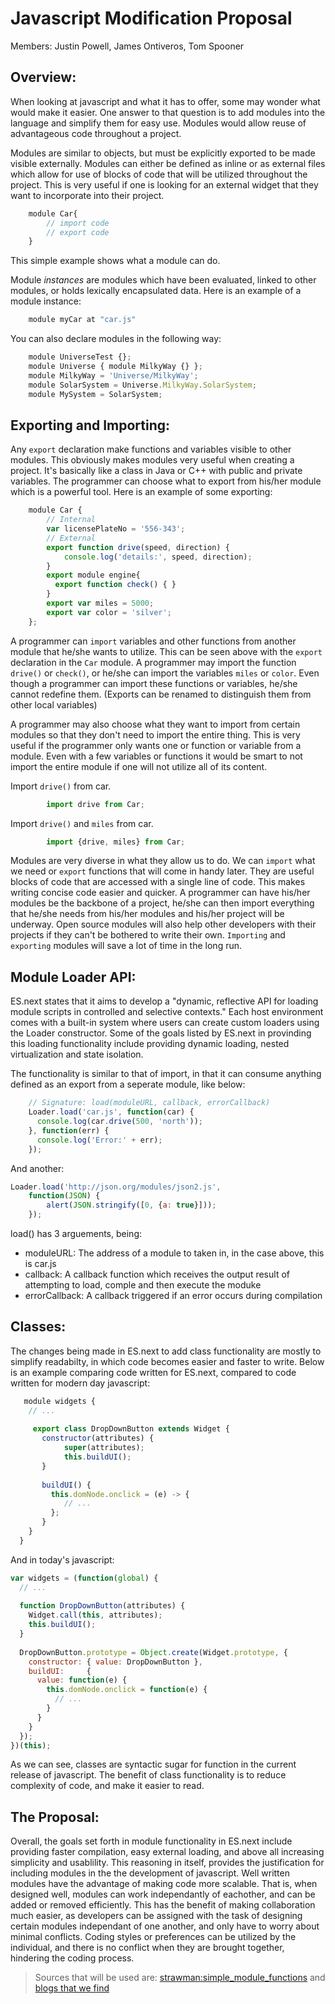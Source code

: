 Javascript Modification Proposal
================================

Members: Justin Powell, James Ontiveros, Tom Spooner

Overview:
---------
When looking at javascript and what it has to offer, some may wonder what would make it easier. One answer to that question is to add modules into the language and simplify them for easy use. Modules would allow reuse of advantageous code throughout a project.

Modules are similar to objects, but must be explicitly exported to be made visible externally. Modules can either be defined as inline or as external files which allow for use of blocks of code that will be utilized throughout the project. This is very useful if one is looking for an external widget that they want to incorporate into their project. 

```javascript
	module Car{
		// import code
		// export code
	}
```

This simple example shows what a module can do.

Module *instances* are modules which have been evaluated, linked to other modules, or holds lexically encapsulated data. Here is an example of a module instance:
	
```javascript
	module myCar at "car.js"
```

You can also declare modules in the following way:

```javascript
	module UniverseTest {};
	module Universe { module MilkyWay {} };
	module MilkyWay = 'Universe/MilkyWay';
	module SolarSystem = Universe.MilkyWay.SolarSystem;
	module MySystem = SolarSystem;
```

Exporting and Importing:
------------------------
Any `export` declaration make functions and variables visible to other modules. This obviously makes modules very useful when creating a project. It's basically like a class in Java or C++ with public and private variables. The programmer can choose what to export from his/her module which is a powerful tool. Here is an example of some exporting:

```javascript
	module Car {
	  	// Internal
	  	var licensePlateNo = '556-343';
	  	// External
	  	export function drive(speed, direction) {
	    	console.log('details:', speed, direction);
	  	}
	  	export module engine{
	  	  export function check() { }
	  	}
	  	export var miles = 5000;
	  	export var color = 'silver';
	};
```
A programmer can `import` variables and other functions from another module that he/she wants to utilize. This can be seen above with the `export` declaration in the `Car` module. A programmer may import the function `drive()` or `check()`, or he/she can import the variables `miles` or `color`. Even though a programmer can import these functions or variables, he/she cannot redefine them. (Exports can be renamed to distinguish them from other local variables)

A programmer may also choose what they want to import from certain modules so that they don't need to import the entire thing. This is very useful if the programmer only wants one or function or variable from a module. Even with a few variables or functions it would be smart to not import the entire module if one will not utilize all of its content.

Import `drive()` from car.

```javascript
		import drive from Car;
```

Import `drive()` and `miles` from car.

```javascript
		import {drive, miles} from Car;
```

Modules are very diverse in what they allow us to do. We can `import` what we need or `export` functions that will come in handy later. They are useful blocks of code that are accessed with a single line of code. This makes writing concise code easier and quicker. A programmer can have his/her modules be the backbone of a project, he/she can then import everything that he/she needs from his/her modules and his/her project will be underway. Open source modules will also help other developers with their projects if they can't be bothered to write their own. `Importing` and `exporting` modules will save a lot of time in the long run.

Module Loader API:
------------------
ES.next states that it aims to develop a "dynamic, reflective API for loading module scripts in controlled and selective contexts." Each host environment comes with a built-in system where users can create custom loaders using the Loader constructor. Some of the goals listed by ES.next in provinding this loading functionality include providing dynamic loading, nested virtualization and state isolation. 

The functionality is similar to that of import, in that it can consume anything defined as an export from a seperate module, like below:
```javascript
	// Signature: load(moduleURL, callback, errorCallback)
	Loader.load('car.js', function(car) {
  	  console.log(car.drive(500, 'north'));
	}, function(err) {
  	  console.log('Error:' + err);
	});
```
And another:
```javascript
Loader.load('http://json.org/modules/json2.js',
    function(JSON) {
        alert(JSON.stringify([0, {a: true}]));
    });
```

load() has 3 arguements, being:

* moduleURL: The address of a module to taken in, in the case above, this is car.js
* callback: A callback function which receives the output result of attempting to load, comple and then execute the moduke
* errorCallback: A callback triggered if an error occurs during compilation


Classes:
--------
The changes being made in ES.next to add class functionality are mostly to simplify readabilty, in which code becomes easier and faster to write. Below is an example comparing code written for ES.next, compared to code written for modern day javascript:

```javascript
   module widgets {
  	// ...
 
     export class DropDownButton extends Widget {
       constructor(attributes) {
      	    super(attributes);
      	    this.buildUI();
       }
 
       buildUI() {
         this.domNode.onclick = (e) -> {
        	// ...
       	 };
       }
    }
  }
```

And in today's javascript:

```javascript
var widgets = (function(global) {
  // ...
 
  function DropDownButton(attributes) {
    Widget.call(this, attributes);
    this.buildUI();
  }
 
  DropDownButton.prototype = Object.create(Widget.prototype, {
    constructor: { value: DropDownButton },
    buildUI:     {
      value: function(e) {
        this.domNode.onclick = function(e) {
          // ...
        }
      }
    }
  });
})(this);
```

As we can see, classes are syntactic sugar for function in the current release of javascript. The benefit of class functionality is to reduce complexity of code, and make it easier to read.

The Proposal:
-------------
Overall, the goals set forth in module functionality in ES.next include providing faster compilation, easy external loading, and above all increasing simplicity and usablility. 
This reasoning in itself, provides the justification for including modules in the the development of javascript.
Well written modules have the advantage of making code more scalable. That is, when designed well, modules can work independantly of eachother, and can be added or removed efficiently. This has the benefit of making collaboration much easier, as developers can be assigned with the task of designing certain modules independant of one another, and only have to worry about minimal conflicts. Coding styles or preferences can be utilized by the individual, and there is no conflict when they are brought together, hindering the coding process.


> Sources that will be used are: [strawman:simple_module_functions](http://wiki.ecmascript.org/doku.php?id=strawman:simple_module_functions) and [blogs  that we find](http://addyosmani.com/blog/a-few-new-things-coming-to-javascript/)
